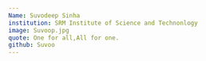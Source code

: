 ```yaml
---
Name: Suvodeep Sinha
institution: SRM Institute of Science and Technonlogy
image: Suvoop.jpg 
quote: One for all,All for one.
github: Suvoo
---
```

